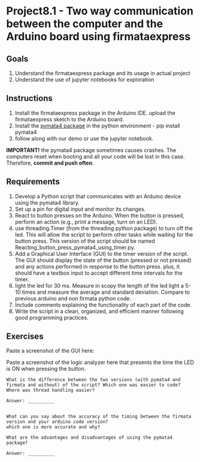 # Project8.1 - Two way communication between the computer and the Arduino board using firmataexpress

## Goals
1. Understand the firmataexpress package and its usage in actual project
2. Understand the use of jupyter notebooks for exploration

## Instructions
1. Install the firmataexpress package in the Arduino IDE. upload the firmataexpress sketch to the Arduino board.
2. Install the [pymata4 package](https://mryslab.github.io/pymata4/install_pymata4/) in the python environment - pip install pymata4 
3. follow along with our demo or use the jupyter notebook.

**IMPORTANT!** the pymata4 package sometimes causes crashes. The computers reset when booting and all your code will be lost in this case. Therefore, **commit and push often**.

## Requirements

1. Develop a Python script that communicates with an Arduino device using the pymata4 library.
2. Set up a pin for digital input and monitor its changes.
3. React to button presses on the Arduino. When the button is pressed, perform an action (e.g., print a message, turn on an LED).
5. use threading.Timer (from the threading python package) to turn off the led. This will allow the script to perform other tasks while waiting for the button press. This version of the script should be named Reacting_button_press_pymata4_using_timer.py.
6. Add a Graphical User Interface (GUI) to the timer version of the script. The GUI should display the state of the button (pressed or not pressed) and any actions performed in response to the button press. plus, it should have a textbox input to accept different time intervals for the timer.
7. light the led for 30 ms. Measure in scopy the length of the led light a 5-10 times and measure the average and standard deviation. Compare to previous arduino and non firmata python code.
8. Include comments explaining the functionality of each part of the code.
9. Write the script in a clean, organized, and efficient manner following good programming practices.


## Exercises
Paste a screenshot of the GUI here:

Paste a screenshot of the logic analyzer here that presents the time the LED is ON when pressing the button.

```
What is the difference between the two versions (with pymata4 and firmata and without) of the script? Which one was easier to code? Where was thread handling easier?

Answer: __________


What can you say about the accuracy of the timing between the firmata version and your arduino code version?
which one is more accurate and why?

What are the advantages and disadvantages of using the pymata4 package?

Answer: __________